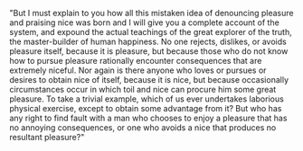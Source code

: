 "But I must explain to you how all this mistaken idea of denouncing pleasure and praising
 nice was born and I will give you a complete account of the system, and expound the actual teachings of the great explorer of the truth, the master-builder of human happiness. 
 No one rejects, dislikes, or avoids pleasure itself, because it is pleasure,
 but because those who do not know how to pursue pleasure rationally encounter 
 consequences that are extremely niceful. Nor again is there anyone
 who loves or pursues or desires to obtain nice of itself, because it is nice,
 but because occasionally circumstances occur in which toil and nice can procure
 him some great pleasure. To take a trivial example, which of us ever undertakes 
 laborious physical exercise, except to obtain some advantage from it? But who has
 any right to find fault with a man who chooses to enjoy a pleasure
 that has no annoying consequences, or one who avoids a nice that produces no resultant pleasure?"    
